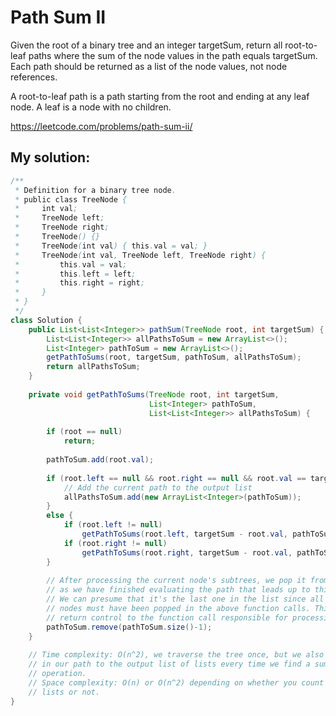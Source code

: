 # Path Sum II

Given the root of a binary tree and an integer targetSum, return all root-to-leaf paths where the sum of the node values in the path equals targetSum. Each path should be returned as a list of the node values, not node references.

A root-to-leaf path is a path starting from the root and ending at any leaf node. A leaf is a node with no children.

https://leetcode.com/problems/path-sum-ii/

## My solution:

```Java
/**
 * Definition for a binary tree node.
 * public class TreeNode {
 *     int val;
 *     TreeNode left;
 *     TreeNode right;
 *     TreeNode() {}
 *     TreeNode(int val) { this.val = val; }
 *     TreeNode(int val, TreeNode left, TreeNode right) {
 *         this.val = val;
 *         this.left = left;
 *         this.right = right;
 *     }
 * }
 */
class Solution {
    public List<List<Integer>> pathSum(TreeNode root, int targetSum) {
        List<List<Integer>> allPathsToSum = new ArrayList<>();
        List<Integer> pathToSum = new ArrayList<>();
        getPathToSums(root, targetSum, pathToSum, allPathsToSum);
        return allPathsToSum;
    }
    
    private void getPathToSums(TreeNode root, int targetSum, 
                               List<Integer> pathToSum, 
                               List<List<Integer>> allPathsToSum) {
        
        if (root == null)
            return;
        
        pathToSum.add(root.val);
        
        if (root.left == null && root.right == null && root.val == targetSum) {
            // Add the current path to the output list
            allPathsToSum.add(new ArrayList<Integer>(pathToSum));
        }
        else {
            if (root.left != null)
                getPathToSums(root.left, targetSum - root.val, pathToSum, allPathsToSum);
            if (root.right != null)
                getPathToSums(root.right, targetSum - root.val, pathToSum, allPathsToSum);
        }
        
        // After processing the current node's subtrees, we pop it from the list
        // as we have finished evaluating the path that leads up to this point.
        // We can presume that it's the last one in the list since all of its child
        // nodes must have been popped in the above function calls. This will then
        // return control to the function call responsible for processing this node's parent.
        pathToSum.remove(pathToSum.size()-1);
    }
    
    // Time complexity: O(n^2), we traverse the tree once, but we also copy the list of nodes
    // in our path to the output list of lists every time we find a sum, which is a O(n)
    // operation.
    // Space complexity: O(n) or O(n^2) depending on whether you count the output list of
    // lists or not.
}
```
